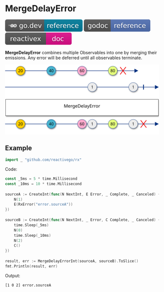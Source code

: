 # MergeDelayError

[![](../../svg/godev.svg)](https://pkg.go.dev/github.com/reactivego/rx/test/MergeDelayError?tab=doc)
[![](../../svg/godoc.svg)](http://godoc.org/github.com/reactivego/rx/test/MergeDelayError)
[![](../../svg/rx.svg)](http://reactivex.io/documentation/operators/merge.html)

**MergeDelayError** combines multiple Observables into one by merging their emissions.
Any error will be deferred until all observables terminate.

![MergeDelayError](../../svg/MergeDelayError.svg)

## Example
```go
import _ "github.com/reactivego/rx"
```
Code:
```go
const _5ms = 5 * time.Millisecond
const _10ms = 10 * time.Millisecond

sourceA := CreateInt(func(N NextInt, E Error, _ Complete, _ Canceled) {
	N(1)
	E(RxError("error.sourceA"))
})

sourceB := CreateInt(func(N NextInt, _ Error, C Complete, _ Canceled) {
	time.Sleep(_5ms)
	N(0)
	time.Sleep(_10ms)
	N(2)
	C()
})

result, err := MergeDelayErrorInt(sourceA, sourceB).ToSlice()
fmt.Println(result, err)
```
Output:
```
[1 0 2] error.sourceA
```

